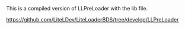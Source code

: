 This is a compiled version of LLPreLoader with the lib file.

https://github.com/LiteLDev/LiteLoaderBDS/tree/develop/LLPreLoader
